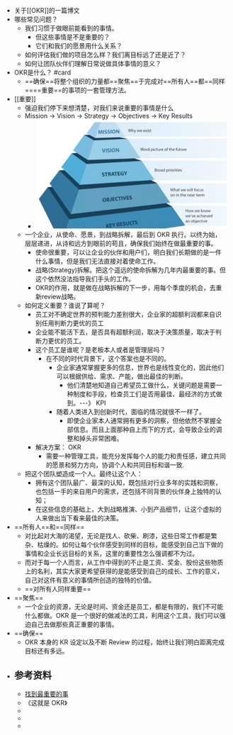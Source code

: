 - 关于[[OKR]]的一篇博文
- 哪些常见问题？
	- 我们习惯于做眼前能看到的事情。
		- 但这些事情是不是重要的？
		- 它们和我们的愿景用什么关系？
	- 如何评估我们做的项目怎么样？我们离目标远了还是近了？
	- 如何让团队伙伴们理解日常说做具体事情的意义？
- OKR是什么？ #card
	- ==确保==将整个组织的力量都==聚焦==于完成对==所有人==都==同样====重要==的事项的一套管理方法。
- [[重要]]
	- 强迫我们停下来想清楚，对我们来说重要的事情是什么
	- Mission -> Vision -> Strategy -> Objectives -> Key Results
		- ![image.png](../assets/image_1641194855418_0.png)
	- 一个企业，从使命、愿景，到战略拆解，最后到 OKR 执行。以终为始，层层递进，从诗和远方到眼前的苟且，确保我们始终在做最重要的事。
		- 使命很重要，可以让企业的伙伴和用户们，明白我们长期做的是一件什么事情，但是我们无法直接对着使命工作。
		- 战略(Strategy)拆解。把这个遥远的使命拆解为几年内最重要的事。但这个依然没法指导我们手头的工作。
		- OKR的作用，就是做在战略拆解的下一步，用每个季度的机会，去重新review战略。
	- 如何定义重要？谁说了算呢？
		- 员工对不确定世界的预判能力差别很大，企业家的超额利润都来自识别任用判断力更优的员工
		- 企业能不能活下去，是否具有超额利润，取决于决策质量，取决于判断力更优的员工。
		- 这个员工是谁呢？是老板本人或者是管理层吗？
			- 在不同的时代背景下，这个答案也是不同的。
				- 企业家通常掌握更多的信息，世界也是线性变化的，因此他们可以根据供给、需求、产能，做出最佳的判断。
					- 他们清楚地知道自己希望员工做什么，关键问题是需要一种制度和手段，检查员工们是否用最佳、最经济的方式做到。---》 KPI
				- 随着人类进入到创新时代，面临的情况就很不一样了。
					- 即使企业家本人通常拥有更多的洞察，但他依然不掌握全部信息。而且上面那种自上而下的方式，会导致企业的调整和掉头非常困难。
		- 解决方案： OKR
			- 需要一种管理工具，能充分发挥每个人的能力和责任感，建立共同的愿景和努力方向，协调个人和共同目标和谐一致.
	- 把这个团队塑造成一个人。最终让这个人：
		- 拥有这个团队最广、最深的认知，既包括对行业多年的实践和洞察，也包括一手的来自用户的需求，还包括不同背景的伙伴身上独特的认知；
		- 在这些信息的基础上，大到战略推演、小到产品细节，让这个虚拟的人来做出当下看来最佳的决策。
- ==所有人==和==同样==
	- 对比起对大海的渴望，无论是找人、砍柴、刷漆，这些日常工作都是繁杂、枯燥的。如何让每个伙伴感受到同样的目标，能感受到自己当下做的事情和企业长远目标的关系，这里的重要性怎么强调都不为过。
	- 而对于每一个人而言，从工作中得到的不止是工资、奖金、股份这些物质上的名利，其实大家更希望获得的是能感受到自己的成长、工作的意义，自己对这件有意义的事情所创造的独特的价值。
	- ==对所有人同样重要==
- ==聚焦==
	- 一个企业的资源，无论是时间、资金还是员工，都是有限的，我们不可能什么都做。OKR 是一个很好的做减法的工具，利用这个工具，我们可以强迫自己去做那些真正重要的事情。
- ==确保==
	- OKR 本身的 KR 设定以及不断 Review 的过程，始终让我们明白距离完成目标还有多远。
- ## 参考资料
	- [找到最重要的事](https://mp.weixin.qq.com/s/1T8r7HIX8NAQqUowFOV0rg)
	- 《这就是 OKR》
	-
	-
	-